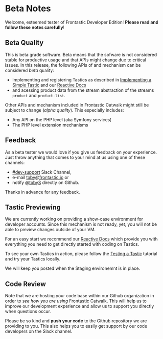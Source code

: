 # Beta Notes

Welcome, esteemed tester of Frontastic Developer Edition! **Please read
and follow these notes carefully!**

## Beta Quality

This is beta grade software. Beta means that the sofware is not considered
stable for productive usage and that APIs might change due to critical issues.
In this release, the following APIs of and mechanism can be considered *beta*
quality:

- Implementing and registering Tastics as described in [Implementing a Simple
  Tastic](tutorials/10_simple_tastic.md) and our [Reactive
  Docs](http://frontastic.io.local/?type=playground)
- and acessing product data from the stream abstraction of the streams `product`
  and `product-list`.

Other APIs and mechanism included in Frontastic Catwalk might still be subject
to change (*alpha quality*). This especially includes:

- Any API on the PHP level (aka Symfony services)
- The PHP level extension mechanisms

## Feedback

As a beta tester we would love if you give us feedback on your experience. Just
throw anything that comes to your mind at us using one of these channels:

- [#dev-support](https://frontastic.slack.com/messages/CBY0NS0UW) Slack Channel,
- e-mail [toby@frontastic.io](mailto:toby@frontastic.io) or
- notify [@tobyS](https://github.com/tobyS) directly on Github.

Thanks in advance for any feedback.

## Tastic Previewing

We are currently working on providing a show-case environment for developer
accounts. Since this mechanism is not ready, yet, you will not be able to
preview changes outside of your VM.

For an easy start we recommend our [Reactive
Docs](http://frontastic.io.local/?type=playground) which provide you with
everything you need to get directly started with coding on Tastics.

To see your own Tastics in action, please follow the [Testing a
Tastic](tutorials/20_testing_tastic.md) tutorial and try your Tastics locally.

We will keep you posted when the Staging environemnt is in place.

## Code Review

Note that we are hosting your code base within our Github organization in order
to *see how you are using* Frontastic Catwalk. This will help us to improve our
development experience and allow us to support you directly when questions occur.

Please be so kind and **push your code** to the Github repository we are
providing to you. This also helps you to easily get support by our code
developers on the Slack channel.
